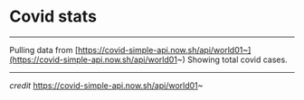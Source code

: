 # Covid stats
---

Pulling data from [https://covid-simple-api.now.sh/api/world01~](https://covid-simple-api.now.sh/api/world01~)
Showing total covid cases.

---
_credit_
https://covid-simple-api.now.sh/api/world01~
